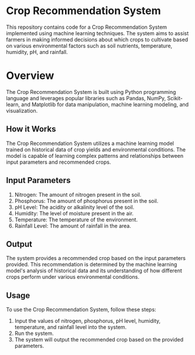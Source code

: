 # Crop Recommendation System

This repository contains code for a Crop Recommendation System implemented using machine learning techniques. The system aims to assist farmers in making informed decisions about which crops to cultivate based on various environmental factors such as soil nutrients, temperature, humidity, pH, and rainfall.

# Overview

The Crop Recommendation System is built using Python programming language and leverages popular libraries such as Pandas, NumPy, Scikit-learn, and Matplotlib for data manipulation, machine learning modeling, and visualization.

## How it Works

The Crop Recommendation System utilizes a machine learning model trained on historical data of crop yields and environmental conditions. The model is capable of learning complex patterns and relationships between input parameters and recommended crops.

## Input Parameters

1. Nitrogen: The amount of nitrogen present in the soil.
2. Phosphorus: The amount of phosphorus present in the soil.
3. pH Level: The acidity or alkalinity level of the soil.
4. Humidity: The level of moisture present in the air.
5. Temperature: The temperature of the environment.
6. Rainfall Level: The amount of rainfall in the area.

## Output

The system provides a recommended crop based on the input parameters provided. This recommendation is determined by the machine learning model's analysis of historical data and its understanding of how different crops perform under various environmental conditions.

## Usage

To use the Crop Recommendation System, follow these steps:

1. Input the values of nitrogen, phosphorus, pH level, humidity, temperature, and rainfall level into the system.
2. Run the system.
3. The system will output the recommended crop based on the provided parameters.

